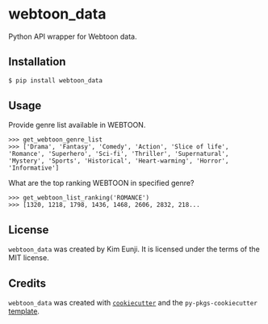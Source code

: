 # webtoon_data

Python API wrapper for Webtoon data.

## Installation

```bash
$ pip install webtoon_data
```

## Usage

Provide genre list available in WEBTOON.

```
>>> get_webtoon_genre_list
>>> ['Drama', 'Fantasy', 'Comedy', 'Action', 'Slice of life', 'Romance', 'Superhero', 'Sci-fi', 'Thriller', 'Supernatural', 'Mystery', 'Sports', 'Historical', 'Heart-warming', 'Horror', 'Informative']
```

What are the top ranking WEBTOON in specified genre?

```
>>> get_webtoon_list_ranking('ROMANCE')
>>> [1320, 1218, 1798, 1436, 1468, 2606, 2832, 218...
```

## License

`webtoon_data` was created by Kim Eunji. It is licensed under the terms of the MIT license.

## Credits

`webtoon_data` was created with [`cookiecutter`](https://cookiecutter.readthedocs.io/en/latest/) and the `py-pkgs-cookiecutter` [template](https://github.com/py-pkgs/py-pkgs-cookiecutter).
